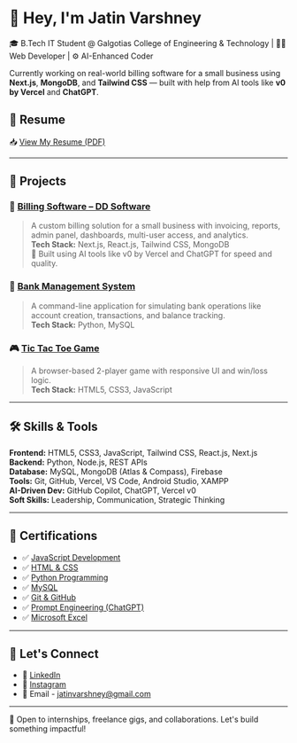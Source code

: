 # 👋 Hey, I'm Jatin Varshney

🎓 B.Tech IT Student @ Galgotias College of Engineering & Technology | 👨‍💻 Web Developer | ⚙️ AI-Enhanced Coder

Currently working on real-world billing software for a small business using **Next.js**, **MongoDB**, and **Tailwind CSS** — built with help from AI tools like **v0 by Vercel** and **ChatGPT**.


## 📄 Resume
📥 [View My Resume (PDF)](https://drive.google.com/drive/folders/1jiWyWEqO9Eqn9jNt3LNHC-8VIsL0g_h2?usp=drive_link)

---

## 💼 Projects

### 🧾 [Billing Software – DD Software](https://ddsoft-sigma.vercel.app)
> A custom billing solution for a small business with invoicing, reports, admin panel, dashboards, multi-user access, and analytics.  
> **Tech Stack:** Next.js, React.js, Tailwind CSS, MongoDB  
> 🧠 Built using AI tools like v0 by Vercel and ChatGPT for speed and quality.

### 🏦 [Bank Management System](https://github.com/jatiinnn/Bank_Management_System)
> A command-line application for simulating bank operations like account creation, transactions, and balance tracking.  
> **Tech Stack:** Python, MySQL

### 🎮 [Tic Tac Toe Game](https://github.com/jatiinnn/mini-project-Tic-Tac-Toe-)
> A browser-based 2-player game with responsive UI and win/loss logic.  
> **Tech Stack:** HTML5, CSS3, JavaScript

---

## 🛠️ Skills & Tools

**Frontend:** HTML5, CSS3, JavaScript, Tailwind CSS, React.js, Next.js  
**Backend:** Python, Node.js, REST APIs  
**Database:** MySQL, MongoDB (Atlas & Compass), Firebase  
**Tools:** Git, GitHub, Vercel, VS Code, Android Studio, XAMPP  
**AI-Driven Dev:** GitHub Copilot, ChatGPT, Vercel v0  
**Soft Skills:** Leadership, Communication, Strategic Thinking

---

## 📜 Certifications
- ✅ [JavaScript Development](https://drive.google.com/file/d/1CuQL9tuyVx0HB5DWuWubpzSpZXzpWDAl/view?usp=drive_link)
- ✅ [HTML & CSS](https://drive.google.com/file/d/1B85oMYDwqlsFtUSuvG0JZHsdG2RBkwmT/view?usp=drive_link)
- ✅ [Python Programming](https://drive.google.com/file/d/1dQA09zrMX91lFXSvPFv_bLXLu1O5VJfh/view?usp=drive_link)
- ✅ [MySQL](https://drive.google.com/file/d/15HxslmZqFvvmdCDnaaz_6L5greSrGtpH/view?usp=drive_link)
- ✅ [Git & GitHub](https://drive.google.com/file/d/1H7jrIiAf9S6JuVo5PWqJuBT2SkiYE_SX/view?usp=drive_link)
- ✅ [Prompt Engineering (ChatGPT)](https://drive.google.com/file/d/100DX_k-FEw1NS1pP6mWgSYMunvzmlFYk/view?usp=drive_link)
- ✅ [Microsoft Excel](https://drive.google.com/file/d/13JSoiIendCwApgWR239Y89_jydNUXDTL/view?usp=drive_link)

---

## 🔗 Let's Connect

- 💼 [LinkedIn](https://linkedin.com/in/jatin-varshneyyy)
- 📶 [Instagram](https://www.instagram.com/jatin._.0/)
- 📧 Email - jatinvarshney@gmail.com


---

🧠 Open to internships, freelance gigs, and collaborations. Let's build something impactful!


